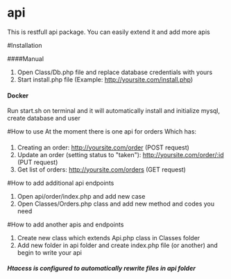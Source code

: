 # api
This is restfull api package. You can easily extend it and add more apis

#Installation

####Manual
1. Open Class/Db.php file and replace database credentials with yours
2. Start install.php file (Example: http://yoursite.com/install.php)
#### Docker
Run start.sh on terminal and it will automatically install and initialize mysql, create database and user 

#How to use
At the moment there is one api for orders Which has:

####
1. Creating an order: http://yoursite.com/order (POST request)
2. Update an order (setting status to "taken"): http://yoursite.com/order/:id (PUT request)
2. Get list of orders: http://yoursite.com/orders (GET request)

#How to add additional api endpoints
1. Open api/order/index.php and add new case
2. Open Classes/Orders.php class and add new method and codes you need

#How to add another apis and endpoints
1. Create new class which extends Api.php class in Classes folder
2. Add new folder in api folder and create index.php file (or another) and begin to write your api


##### Htacess is configured to automatically rewrite files in api folder